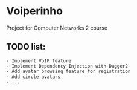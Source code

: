 # Voiperinho
Project for Computer Networks 2 course

## TODO list:
	- Implement VoIP feature
	- Implement Dependency Injection with Dagger2
	- Add avatar browsing feature for registration
	- Add circle avatars
	- ...
